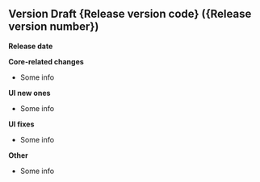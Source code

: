 ## Version Draft {Release version code} ({Release version number})
**Release date**

**Core-related changes**

- Some info

**UI new ones**

- Some info

**UI fixes**

- Some info

**Other**

- Some info